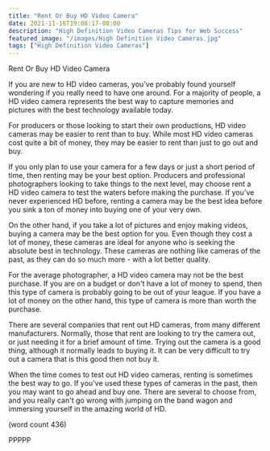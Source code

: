 ```yaml
---
title: "Rent Or Buy HD Video Camera"
date: 2021-11-16T19:08:17-08:00
description: "High Definition Video Cameras Tips for Web Success"
featured_image: "/images/High Definition Video Cameras.jpg"
tags: ["High Definition Video Cameras"]
---
```


Rent Or Buy HD Video Camera

If you are new to HD video cameras, you've probably 
found yourself wondering if you really need to have
one around.  For a majority of people, a HD video
camera represents the best way to capture memories
and pictures with the best technology available today.

For producers or those looking to start their own
productions, HD video cameras may be easier to rent
than to buy.  While most HD video cameras cost quite a
bit of money, they may be easier to rent than just to
go out and buy.

If you only plan to use your camera for a few days
or just a short period of time, then renting may be
your best option.  Producers and professional 
photographers looking to take things to the next 
level, may choose rent a HD video camera to test the
waters before making the purchase.  If you've never
experienced HD before, renting a camera may be the
best idea before you sink a ton of money into buying
one of your very own.

On the other hand, if you take a lot of pictures and
enjoy making videos, buying a camera may be the best
option for you.  Even though they cost a lot of money,
these cameras are ideal for anyone who is seeking the
absolute best in technology.  These cameras are 
nothing like cameras of the past, as they can do so 
much more - with a lot better quality.

For the average photographer, a HD video camera may
not be the best purchase.  If you are on a budget or
don't have a lot of money to spend, then this type of
camera is probably going to be out of your league.  If
you have a lot of money on the other hand, this type
of camera is more than worth the purchase.

There are several companies that rent out HD cameras,
from many different manufacturers.  Normally, those
that rent are looking to try the camera out, or just
needing it for a brief amount of time.  Trying out 
the camera is a good thing, although it normally leads
to buying it.  It can be very difficult to try out
a camera that is this good then not buy it.

When the time comes to test out HD video cameras, 
renting is sometimes the best way to go.  If you've
used these types of cameras in the past, then you 
may want to go ahead and buy one.  There are several
to choose from, and you really can't go wrong with
jumping on the band wagon and immersing yourself in
the amazing world of HD.

(word count 436)

PPPPP
